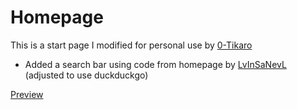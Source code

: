 # Homepage
This is a start page I modified for personal use by [0-Tikaro](https://github.com/0-Tikaro/minimum-viable-startpage)

* Added a search bar using code from homepage by [LvInSaNevL](https://github.com/LvInSaNevL/homepage) (adjusted to use duckduckgo)

[Preview](https://jamtarty.github.io/homepage/)
